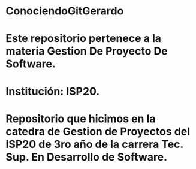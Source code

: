# ConociendoGitGerardo
# Este repositorio pertenece a la materia Gestion De Proyecto De Software.
# Institución: ISP20.
# Repositorio que hicimos en la catedra de Gestion de Proyectos del ISP20 de 3ro año de la carrera Tec. Sup. En Desarrollo de Software.
